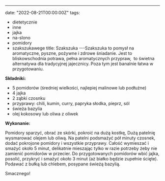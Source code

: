---
date: "2022-08-21T00:00:00Z"
tags:
- dietetycznie
- inne
- jajka
- na-slono
- pomidory
- szakszukawege
title: Szakszuka
---Szakszuka to pomysł na aromatyczne, pyszne, pożywne i zdrowe śniadanie. Jest to bliskowschodnia potrawa, pełna aromatycznych przypraw,  to świetna alternatywa dla tradycyjnej jajecznicy. Poza tym jest banalnie łatwa w przygotowaniu.

**Składniki:**
* 5 pomidorów (średniej wielkości, najlepiej malinowe lub podłużne)
* 4 jajka
* 2 ząbki czosnku
* przyprawy: chili, kumin, curry, papryka słodka, pieprz, sól
* świeża bazylia
* olej kokosowy lub oliwa z oliwek

**Wykonanie:**

Pomidory sparzyć, obrać ze skórki, pokroić na dużą kostkę, Dużą patelnię wysmarować olejem lub oliwą. Na patelni podsmażyć pół minuty czosnek, dodać pokrojone pomidory i wszystkie przyprawy. Całość wymieszać i smażyć około 5 minut, delikatnie mieszając tylko w razie potrzeby żeby nie zamienić pomidorów w przecier. Do przygotowanych pomidorów wbić jajka, posolić, przykryć i smażyć około 3 minut (aż białko będzie zupełnie ścięte). Podawać z bułką lub chlebem, posypane świeżą bazylią.

Smacznego!